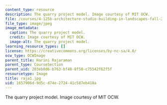 ```yaml
---
content_type: resource
description: The quarry project model. Image courtesy of MIT OCW.
file: /courses/4-125b-architecture-studio-building-in-landscapes-fall-2005/1657906d9d5cd74e272441c587eb418a_raja1.jpg
file_type: image/jpeg
image_metadata:
  caption: The quarry project model.
  credit: Image courtesy of MIT OCW.
  image-alt: The quarry project model.
learning_resource_types: []
license: https://creativecommons.org/licenses/by-nc-sa/4.0/
ocw_type: OCWImage
parent_title: Harini Rajaraman
parent_type: CourseSection
parent_uid: 203eb0d6-b763-bf48-8f50-c75542f62f5f
resourcetype: Image
title: raja1.jpg
uid: 1657906d-9d5c-d74e-2724-41c587eb418a
---
```

The quarry project model. Image courtesy of MIT OCW.